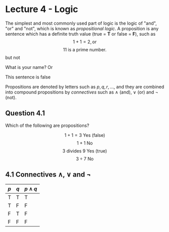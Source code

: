 # Lecture 4 - Logic

The simplest and most commonly used part of logic is the logic of "and", "or"
and "not", which is known as _propositional logic_.
A proposition is any sentence which has a definite truth value (true = **T** or
false = **F**), such as
$$1 + 1 = 2, \text {or}$$
$$11 \text{ is a prime number.}$$
but not

What is your name? Or

This sentence is false

Propositions are denoted by letters such as $p, q, r, \dots,$ and they are
combined into compound propositions by _connectives_ such as $\land$ (and),
$\lor$ (or) and $\neg$ (not).

## Question 4.1

Which of the following are propositions?

$$1 + 1 = 3 \text { Yes } \text{ (false) }$$
$$1 + 1 \text { No}$$
$$3 \text { divides } 9 \text{ Yes } \text{ (true)}$$
$$3 \div 7 \text { No}$$

## 4.1 Connectives ∧, ∨ and ¬

| $p$ | $q$ | $p \land q$ |
|-----|-----|-------------|
|  T  |  T  |     T       |
|  T  |  F  |     F       |
|  F  |  T  |     F       |
|  F  |  F  |     F       |

